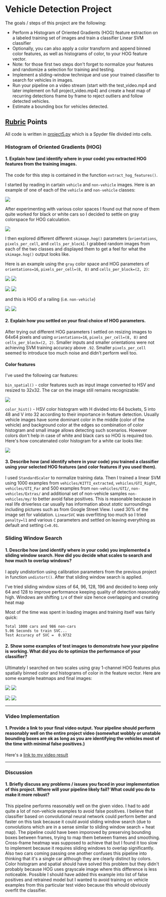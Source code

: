 # Vehicle Detection Project

The goals / steps of this project are the following:

* Perform a Histogram of Oriented Gradients (HOG) feature extraction on a labeled training set of images and train a classifier Linear SVM classifier
* Optionally, you can also apply a color transform and append binned color features, as well as histograms of color, to your HOG feature vector. 
* Note: for those first two steps don't forget to normalize your features and randomize a selection for training and testing.
* Implement a sliding-window technique and use your trained classifier to search for vehicles in images.
* Run your pipeline on a video stream (start with the test_video.mp4 and later implement on full project_video.mp4) and create a heat map of recurring detections frame by frame to reject outliers and follow detected vehicles.
* Estimate a bounding box for vehicles detected.

## [Rubric](https://review.udacity.com/#!/rubrics/513/view) Points

All code is written in [project5.py](./project5.py) which is a Spyder file divided into cells.

### Histogram of Oriented Gradients (HOG)

#### 1. Explain how (and identify where in your code) you extracted HOG features from the training images.

The code for this step is contained in the function `extract_hog_features()`.

I started by reading in cartain `vehicle` and `non-vehicle` images.  Here is an example of one of each of the `vehicle` and `non-vehicle` classes:

![](./examples/car_not_car.png)

After experimenting with various color spaces I found out that none of them quite worked for black or white cars so I decided to settle on gray colorspace for HOG calculation.

![](./examples/color_spaces.png)

I then explored different different `skimage.hog()` parameters (`orientations`, `pixels_per_cell`, and `cells_per_block`).  I grabbed random images from each of the two classes and displayed them to get a feel for what the `skimage.hog()` output looks like.

Here is an example using the `gray` color space and HOG parameters of `orientations=16`, `pixels_per_cell=(8, 8)` and `cells_per_block=(2, 2)`:

![](./examples/white_car.png)
![](./examples/white_car_hog.png)

![](./examples/black_car.png)
![](./examples/black_car_hog.png)

and this is HOG of a railing (i.e. `non-vehicle`)

![](./examples/railing.png)
![](./examples/railing_hog.png)


#### 2. Explain how you settled on your final choice of HOG parameters.

After trying out different HOG parameters I settled on resizing images to 64x64 pixels and using `orientations=16`, `pixels_per_cell=(8, 8)` and `cells_per_block=(2, 2)`.
Smaller inputs and smaller orientations were not achieving SVM training accuracy above `.92`. Smaller `pixels_per_cell` seemed to introduce too much noise and didn't perform well too.

#### Color features
I've used the following car features:

`bin_spatial()` - color features such as input image converted to HSV and resized to 32x32. The car on the image still remains recognizable:

![](./examples/black_car_spatial_v.png)

`color_hist()` - HSV color histogram with H divided into 64 buckets, S into 48 and V into 32 according to their importance in feature detection. Usually vehicle images have some dominant color in the middle (color of the vehicle) and background color at the edges so combination of color histogram and small image allows detecting such scenarios.
However colors don't help in case of white and black cars so HOG is required too.
Here's how concatenated color histogram for a white car looks like:

![](./examples/white_car_color_hist.png)

#### 3. Describe how (and identify where in your code) you trained a classifier using your selected HOG features (and color features if you used them).

I used `StandardScaler` to normalize training data. Then I trained a linear SVM using 1000 examples from `vehicles/KITTI_extracted`, `vehicles/GTI_Right`, `vehicles/GTI_Far` and 500 examples from `non-vehicles/GTI/`, `non-vehicles/Extras/` and additional set of non-vehicle samples `non-vehicles/my/` to better avoid false positives. This is reasonable because in real life driverless car usually has information about _static_ surroundings including pictures such as from Google Street View. I used 30% of the image set for validation.
`LinearSVC` was overfitting too much so I tried `penalty=l1` and various `C` parameters and settled on leaving everything as default and setting `C=0.01`.

### Sliding Window Search

#### 1. Describe how (and identify where in your code) you implemented a sliding window search.  How did you decide what scales to search and how much to overlap windows?

I apply undistortion using calibration parameters from the previous project in function `undistort()`. After that sliding window search is applied.

I've tried sliding window sizes of 64, 96, 128, 196 and decided to keep only 64 and 128 to improve performance keeping quality of detection reasonably high.
Windows are shifting `1/4` of their size hence overlapping and creating heat map

Most of the time was spent in loading images and training itself was fairly quick:

    Total 1000 cars and 986 non-cars
    5.06 Seconds to train SVC...
    Test Accuracy of SVC =  0.9732

#### 2. Show some examples of test images to demonstrate how your pipeline is working.  What did you do to optimize the performance of your classifier?

Ultimately I searched on two scales using gray 1-channel HOG features plus spatially binned color and histograms of color in the feature vector. Here are some example heatmaps and final images:

![](./examples/white_car_heatmap_labeled.png)
![](./examples/white_car_before_heatmap_labeling.png)

![](./examples/heatmap_2.png)
![](./examples/after_heatmap_2.png)

---

### Video Implementation

#### 1. Provide a link to your final video output.  Your pipeline should perform reasonably well on the entire project video (somewhat wobbly or unstable bounding boxes are ok as long as you are identifying the vehicles most of the time with minimal false positives.)
Here's a [link to my video result](./project_video-output.mp4)

---

### Discussion

#### 1. Briefly discuss any problems / issues you faced in your implementation of this project.  Where will your pipeline likely fail?  What could you do to make it more robust?

This pipeline performs reasonably well on the given video. I had to add quite a lot of non-vehicle examples to avoid false positives. I believe that classifier based on convolutional neural network could perform better and faster on this task because it could avoid sliding window search (due to convolutions which are in a sense similar to sliding window search + heat map). The pipeline could have been imporoved by preserving bounding boxes between frames, trying to map them between frames and smoothing. Cross-frame heatmap was supposed to achieve that but I found it too slow to implement because it requires sliding windows to overlap significantly. Also two cars coming passing one another confuses this pipeline into thinking that it's a single car although they are clearly distinct by colors. Color histogram and spatial should have solved this problem but they didn't probably because HOG uses grayscale image where this difference is less noticeable. Possible I should have added this example into list of false positives and retrained model but I wanted to avoid training on vehicle examples from this particular test video because this whould obviously overfit the classifier.
